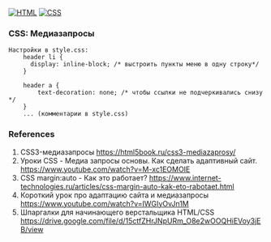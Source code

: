 [![HTML](https://img.shields.io/badge/HTML-E46035??style=for-the-badge&logo=HTML5&logoColor=FFFFFF)](https://html.spec.whatwg.org/multipage/)
[![CSS](https://img.shields.io/badge/CSS-274DE4??style=for-the-badge&logo=CSS3&logoColor=FFFFFF)](https://www.w3.org/Style/CSS/)

### CSS: Медиазапросы

```
Настройки в style.css:
    header li {
      display: inline-block; /* выстроить пункты меню в одну строку*/
    }

    header a {
        text-decoration: none; /* чтобы ссылки не подчеркивались снизу */
    }
    ... (комментарии в style.css)

```

### References

1. CSS3-медиазапросы https://html5book.ru/css3-mediazaprosy/
2. Уроки CSS - Медиа запросы основы. Как сделать адаптивный сайт. https://www.youtube.com/watch?v=M-xc1EOMOIE
3. CSS margin:auto - Как это работает? https://www.internet-technologies.ru/articles/css-margin-auto-kak-eto-rabotaet.html
4. Короткий урок про адаптацию сайта и медиазапросы https://www.youtube.com/watch?v=IWGIyOvJn1M
5. Шпаргалки для начинающего верстальщика HTML/CSS https://drive.google.com/file/d/15ctfZHrJNpURm_O8e2wOOQHiEVoy3jEB/view
